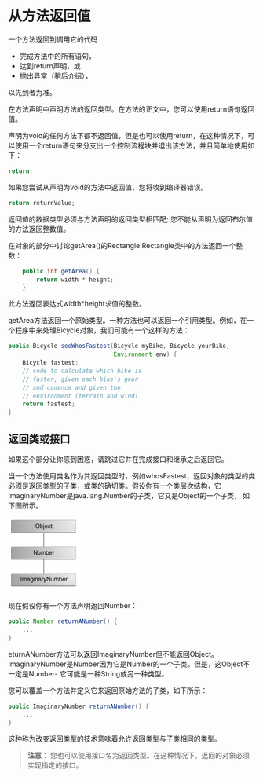 # 从方法返回值

一个方法返回到调用它的代码

* 完成方法中的所有语句，
* 达到return声明，或
* 抛出异常（稍后介绍），

以先到者为准。

在方法声明中声明方法的返回类型。在方法的正文中，您可以使用return语句返回值。

声明为void的任何方法下都不返回值，但是也可以使用return，在这种情况下，可以使用一个return语句来分支出一个控制流程块并退出该方法，并且简单地使用如下：

```java
return;
```

如果您尝试从声明为void的方法中返回值，您将收到编译器错误。

```java
return returnValue;
```

返回值的数据类型必须与方法声明的返回类型相匹配; 您不能从声明为返回布尔值的方法返回整数值。

在对象的部分中讨论getArea()的Rectangle Rectangle类中的方法返回一个整数：

```java
    public int getArea() {
        return width * height;
    }
```

此方法返回表达式width*height求值的整数。

getArea方法返回一个原始类型。一种方法也可以返回一个引用类型。例如，在一个程序中来处理Bicycle对象，我们可能有一个这样的方法：

```java
public Bicycle seeWhosFastest(Bicycle myBike, Bicycle yourBike,
                              Environment env) {
    Bicycle fastest;
    // code to calculate which bike is
    // faster, given each bike's gear
    // and cadence and given the
    // environment (terrain and wind)
    return fastest;
}
```

## 返回类或接口
如果这个部分让你感到困惑，请跳过它并在完成接口和继承之后返回它。

当一个方法使用类名作为其返回类型时，例如whosFastest，返回对象的类型的类必须是返回类型的子类，或类的确切类。假设你有一个类层次结构，它ImaginaryNumber是java.lang.Number的子类，它又是Object的一个子类， 如下图所示。

![](./assets/classes-hierarchy.gif)

现在假设你有一个方法声明返回Number：

```java
public Number returnANumber() {
    ...
}
```

eturnANumber方法可以返回ImaginaryNumber但不能返回Object。ImaginaryNumber是Number因为它是Number的一个子类。但是，这Object不一定是Number- 它可能是一种String或另一种类型。

您可以覆盖一个方法并定义它来返回原始方法的子类，如下所示：

```java
public ImaginaryNumber returnANumber() {
    ...
}
```

这种称为改变返回类型的技术意味着允许返回类型与子类相同的类型。

> **注意：**  您也可以使用接口名为返回类型。在这种情况下，返回的对象必须实现指定的接口。
